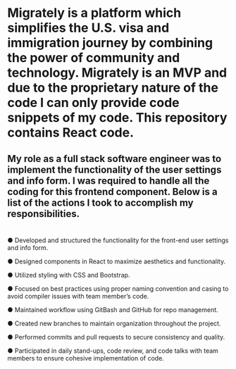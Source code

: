 # Migrately is a platform which simplifies the U.S. visa and immigration journey by combining the power of community and technology. Migrately is an MVP and due to the proprietary nature of the code I can only provide code snippets of my code. This repository contains React code.

## My role as a full stack software engineer was to implement the functionality of the user settings and info form. I was required to handle all the coding for this frontend component. Below is a list of the actions I took to accomplish my responsibilities.

#

● Developed and structured the functionality for the front-end user settings and info form.

● Designed components in React to maximize aesthetics and functionality.

● Utilized styling with CSS and Bootstrap.

● Focused on best practices using proper naming convention and casing to avoid compiler issues with team member’s code.

● Maintained workflow using GitBash and GitHub for repo management.

● Created new branches to maintain organization throughout the project.

● Performed commits and pull requests to secure consistency and quality.

● Participated in daily stand-ups, code review, and code talks with team members to ensure cohesive implementation of code.
